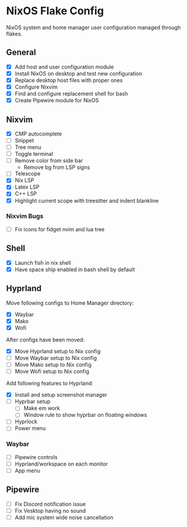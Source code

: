 # NixOS Flake Config

NixOS system and home manager user configuration managed through flakes.

## General

- [x] Add host and user configuration module
- [x] Install NixOS on desktop and test new configuration
- [x] Replace desktop host files with proper ones
- [x] Configure Nixvim
- [x] Find and configure replacement shell for bash
- [x] Create Pipewire module for NixOS

## Nixvim

- [x] CMP autocomplete
- [ ] Snippet
- [ ] Tree menu
- [ ] Toggle terminal
- [ ] Remove color from side bar
  - Remove bg from LSP signs
- [ ] Telescope
- [x] Nix LSP
- [x] Latex LSP
- [x] C++ LSP
- [x] Highlight current scope with treesitter and indent blankline

### Nixvim Bugs

- [ ] Fix icons for fidget nvim and lua tree

## Shell

- [x] Launch fish in nix shell
- [x] Have space ship enabled in bash shell by default

## Hyprland

Move following configs to Home Manager directory:

- [x] Waybar
- [x] Mako
- [x] Wofi

After configs have been moved:

- [x] Move Hyprland setup to Nix config
- [ ] Move Waybar setup to Nix config
- [ ] Move Mako setup to Nix config
- [ ] Move Wofi setup to Nix config

Add following features to Hyprland:

- [x] Install and setup screenshot manager
- [ ] Hyprbar setup
  - [ ] Make em work
  - [ ] Window rule to show hyprbar on floating windows
- [ ] Hyprlock
- [ ] Power menu

### Waybar

- [ ] Pipewire controls
- [ ] Hyprland/workspace on each monitor
- [ ] App menu

## Pipewire

- [ ] Fix Discord notification issue
- [ ] Fix Vesktop having no sound
- [ ] Add mic system wide noise cancellation

